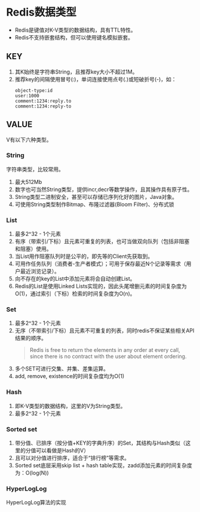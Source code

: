 # Redis数据类型
- Redis是键值对K-V类型的数据结构，具有TTL特性。
- Redis不支持嵌套结构，但可以使用键名模拟嵌套。
## KEY

1. 其K始终是字符串String，且推荐key大小不超过1M。
2. 推荐key的间隔使用冒号(:)，单词连接使用点号(.)或短破折号(-)，如：
    ```
    object-type:id
    user:1000
    comment:1234:reply.to
    comment:1234:reply-to
    ```
## VALUE
V有以下六种类型。
### String
字符串类型，比较常用。
1. 最大512Mb
2. 数字也可当然String类型，提供incr,decr等数学操作，且其操作具有原子性。
3. String类型二进制安全，甚至可以存储已序列化好的图片，Java对象。
4. 可使用String类型制作Bitmap、布隆过滤器(Bloom Filter)、分布式锁

### List
1. 最多2^32 - 1个元素
2. 有序（带索引/下标）且元素可重复的列表，也可当做双向队列（包括非阻塞和阻塞）使用。
3. 当List用作阻塞队列时是公平的，即先等的Client先获取到。
4. 可用作任务队列（消费者-生产者模式）；可用于保存最近N个记录等需求（用户最近浏览记录）。
5. 向不存在的key的List中添加元素将会自动创建List。
6. Redis的List是使用Linked Lists实现的，因此头尾增删元素的时间复杂度为O(1)，通过索引（下标）检索的时间复杂度为O(n)。

### Set
1. 最多2^32 - 1个元素
2. 无序（不带索引/下标）且元素不可重复的列表，同时redis不保证某些相关API结果的顺序。
    > Redis is free to return the elements in any order at every call, since there is no contract with the user about element ordering.
3. 多个SET可进行交集、并集、差集运算。
4. add, remove, existence的时间复杂度均为O(1)

### Hash
1. 即K-V类型的数据结构，这里的V为String类型。
2. 最多2^32 - 1个元素

### Sorted set
1. 带分值、已排序（按分值+KEY的字典升序）的Set，其结构与Hash类似（这里的分值可以看做是Hash的V）
2. 且可以对分值进行排序，适合于“排行榜”等需求。
3. Sorted set底层采用skip list + hash table实现，zadd添加元素的时间复杂度为：O(log(N)) 

### HyperLogLog
HyperLogLog算法的实现
